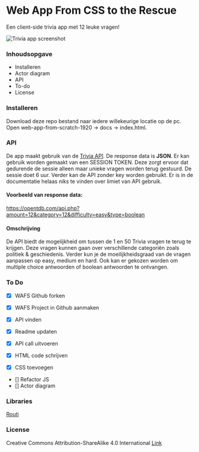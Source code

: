 # Web App From CSS to the Rescue

Een client-side trivia app met 12 leuke vragen!

![Trivia app screenshot](https://raw.githubusercontent.com/randy554/web-app-from-scratch-1920/master/images/Trivia%20app.png)

<!-- Add a link to your live demo in Github Pages 🌐-->

<!-- replace the code in the /docs folder with your own, so you can showcase your work with GitHub Pages 🌍 -->


<!-- Maybe a table of contents here? 📚 -->
### Inhoudsopgave

- Installeren
- Actor diagram
- API
- To-do
- License

<!-- How about a section that describes how to install this project? 🤓 -->
### Installeren


<!-- ...but how does one use this project? What are its features 🤔 -->

<!-- What external data source is featured in your project and what are its properties 🌠 -->
Download deze repo bestand naar iedere willekeurige locatie op de pc. Open web-app-from-scratch-1920 -> docs -> index.html.

### API

De app maakt gebruik van de [Trivia API](https://opentdb.com/api_config.php). De response data is <strong>JSON</strong>. Er kan gebruik worden gemaakt van een SESSION TOKEN. Deze zorgt ervoor dat gedurende de sessie alleen maar unieke vragen worden terug gestuurd. De sessie doet 6 uur. Verder kan de API zonder key worden gebruikt. Er is in de documentatie helaas niks te
vinden over limiet van API gebruik.

#### Voorbeeld van response data:
https://opentdb.com/api.php?amount=12&category=12&difficulty=easy&type=boolean

#### Omschrijving
De API biedt de mogelijkheid om tussen de 1 en 50 Trivia vragen te terug te krijgen. Deze vragen kunnen gaan over verschillende categoriën zoals politiek & geschiedenis. Verder kun je de moeilijkheidsgraad van de vragen aanpassen op easy, medium en hard. Ook kan er gekozen worden om multiple choice antwoorden of boolean antwoorden te ontvangen.


### To Do
 - [x] WAFS Github forken
 - [x] WAFS Project in Github aanmaken
 - [x] API vinden
 - [x] Readme updaten

 - [x] API call uitvoeren
 - [x] HTML code schrijven
 - [x] CSS toevoegen
 - [] Refactor JS
 - [] Actor diagram

### Libraries

[Routi](http://projects.jga.me/routie/)


### License

Creative Commons Attribution-ShareAlike 4.0 International <a href="License https://creativecommons.org/licenses/by-sa/4.0/" alt="Creative Commons Licens"> Link </a>
